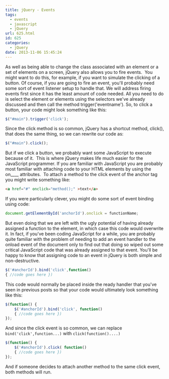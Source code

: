 ```yaml
---
title: jQuery - Events
tags:
  - events
  - javascript
  - jQuery
url: 625.html
id: 625
categories:
  - jQuery
date: 2013-11-06 15:45:24
---
```


As well as being able to change the class associated with an element or a set of elements on a screen, jQuery also allows you to fire events.  You might want to do this, for example, if you want to simulate the clicking of a button. Of course, if you are going to fire an event, you'll probably need some sort of event listener setup to handle that. We will address firing events first since it has the least amount of code needed. All you need to do is select the element or elements using the selectors we've already discussed and then call the method trigger('eventname'). So, to click a button, your code might look something like this:

<!-- more -->

``` javascript
$("#main").trigger('click');
```

Since the click method is so common, jQuery has a shortcut method, click(), that does the same thing, so we can rewrite our code as:

``` javascript
$("#main").click();
```

But if we click a button, we probably want some JavaScript to execute because of it.  This is where jQuery makes life much easier for the JavaScript programmer. If you are familiar with JavaScript you are probably most familiar with attaching code to your HTML elements by using the on____ attributes.  To attach a method to the click event of the anchor tag you might write something like:

``` html
<a href="#" onclick="method();" >text</a>
```

If you were particularly clever, you might do some sort of event binding using code:

``` javascript
document.getElementById('anchorId').onclick = functionName;
```

But even doing that we are left with the ugly potential of having already assigned a function to the element, in which case this code would overwrite it. In fact, if you've been coding JavaScript for a while, you are probably quite familiar with the problem of needing to add an event handler to the onload event of the document only to find out that doing so wiped out some critical JavaScript code that was already assigned to that event. You'll be happy to know that assigning code to an event in jQuery is both simple and non-destructive.

``` javascript
$('#anchorId').bind('click',function()
{ //code goes here })
```

This code would normally be placed inside the ready handler that you've seen in previous posts so that your code would ultimately look something like this:

``` javascript
$(function() {
    $('#anchorId').bind('click', function()
    { //code goes here })
});
```

And since the click event is so common, we can replace `bind('click',function...)` with `click(function()....)`

``` javascript
$(function() {
    $('#anchorId').click( function()
    { //code goes here })
});
```

And if someone decides to attach another method to the same click event, both methods will run.
